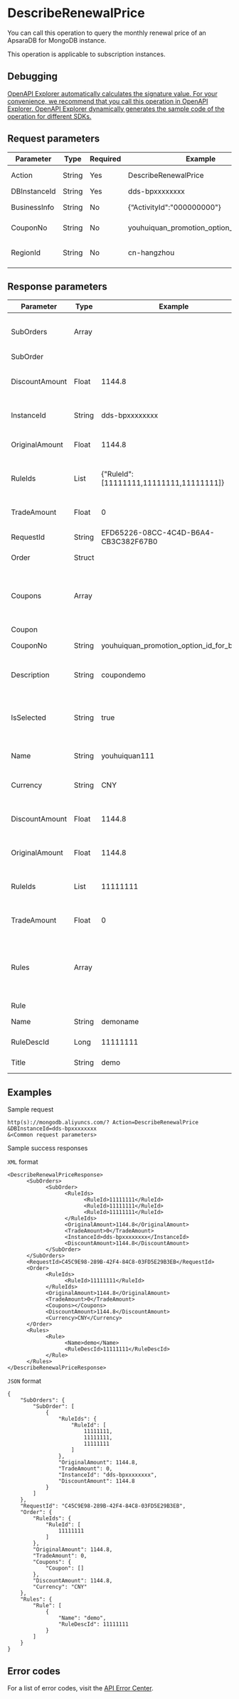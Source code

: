 # DescribeRenewalPrice

You can call this operation to query the monthly renewal price of an ApsaraDB for MongoDB instance.

This operation is applicable to subscription instances.

## Debugging

[OpenAPI Explorer automatically calculates the signature value. For your convenience, we recommend that you call this operation in OpenAPI Explorer. OpenAPI Explorer dynamically generates the sample code of the operation for different SDKs.](https://api.aliyun.com/#product=Dds&api=DescribeRenewalPrice&type=RPC&version=2015-12-01)

## Request parameters

|Parameter|Type|Required|Example|Description|
|---------|----|--------|-------|-----------|
|Action|String|Yes|DescribeRenewalPrice|The operation that you want to perform. Set the value to **DescribeRenewalPrice**. |
|DBInstanceId|String|Yes|dds-bpxxxxxxxx|The ID of the instance. |
|BusinessInfo|String|No|\{“ActivityId":"000000000"\}|The business information. It is an additional parameter. |
|CouponNo|String|No|youhuiquan\_promotion\_option\_id\_for\_blank|The coupon code. Default value: **youhuiquan\_promotion\_option\_id\_for\_blank**. |
|RegionId|String|No|cn-hangzhou|The region ID of the instance. You can call the [DescribeRegions](~~61933~~) operation to query the region ID of the instance. |

## Response parameters

|Parameter|Type|Example|Description|
|---------|----|-------|-----------|
|SubOrders|Array| |The rules matching the coupons. |
|SubOrder| | | |
|DiscountAmount|Float|1144.8|The discount amount of the order. |
|InstanceId|String|dds-bpxxxxxxxx|The ID of the instance. |
|OriginalAmount|Float|1144.8|The original price of the order. |
|RuleIds|List|\{"RuleId": \[11111111,11111111,11111111\]\}|The IDs of the matched rules. |
|TradeAmount|Float|0|The actual price of the order. |
|RequestId|String|EFD65226-08CC-4C4D-B6A4-CB3C382F67B0|The ID of the request. |
|Order|Struct| |The list of orders. |
|Coupons|Array| |An array that consists of the information of coupons. |
|Coupon| | | |
|CouponNo|String|youhuiquan\_promotion\_option\_id\_for\_blank|The coupon number. |
|Description|String|coupondemo|The description of the coupon. |
|IsSelected|String|true|Indicates whether the coupon was selected. |
|Name|String|youhuiquan111|The name of the coupon. |
|Currency|String|CNY|The type of the currency. |
|DiscountAmount|Float|1144.8|The discount amount of the order. |
|OriginalAmount|Float|1144.8|The original price of the order. |
|RuleIds|List|11111111|The IDs of the matched rules. |
|TradeAmount|Float|0|The actual price of the order. |
|Rules|Array| |An array that consists of the information of coupon rules. |
|Rule| | | |
|Name|String|demoname|The name of the rule. |
|RuleDescId|Long|11111111|The ID of the rule. |
|Title|String|demo|The title of the rule. |

## Examples

Sample request

```
http(s)://mongodb.aliyuncs.com/? Action=DescribeRenewalPrice
&DBInstanceId=dds-bpxxxxxxxx
&<Common request parameters>
```

Sample success responses

`XML` format

```
<DescribeRenewalPriceResponse>
	  <SubOrders>
		    <SubOrder>
			      <RuleIds>
				        <RuleId>11111111</RuleId>
				        <RuleId>11111111</RuleId>
				        <RuleId>11111111</RuleId>
			      </RuleIds>
			      <OriginalAmount>1144.8</OriginalAmount>
			      <TradeAmount>0</TradeAmount>
			      <InstanceId>dds-bpxxxxxxxx</InstanceId>
			      <DiscountAmount>1144.8</DiscountAmount>
		    </SubOrder>
	  </SubOrders>
	  <RequestId>C45C9E98-289B-42F4-84C8-03FD5E29B3EB</RequestId>
	  <Order>
		    <RuleIds>
			      <RuleId>11111111</RuleId>
		    </RuleIds>
		    <OriginalAmount>1144.8</OriginalAmount>
		    <TradeAmount>0</TradeAmount>
		    <Coupons></Coupons>
		    <DiscountAmount>1144.8</DiscountAmount>
		    <Currency>CNY</Currency>
	  </Order>
	  <Rules>
		    <Rule>
			      <Name>demo</Name>
			      <RuleDescId>11111111</RuleDescId>
		    </Rule>
	  </Rules>
</DescribeRenewalPriceResponse>
```

`JSON` format

```
{
    "SubOrders": {
        "SubOrder": [
            {
                "RuleIds": {
                    "RuleId": [
                        11111111,
                        11111111,
                        11111111
                    ]
                },
                "OriginalAmount": 1144.8,
                "TradeAmount": 0,
                "InstanceId": "dds-bpxxxxxxxx",
                "DiscountAmount": 1144.8
            }
        ]
    },
    "RequestId": "C45C9E98-289B-42F4-84C8-03FD5E29B3EB",
    "Order": {
        "RuleIds": {
            "RuleId": [
                11111111
            ]
        },
        "OriginalAmount": 1144.8,
        "TradeAmount": 0,
        "Coupons": {
            "Coupon": []
        },
        "DiscountAmount": 1144.8,
        "Currency": "CNY"
    },
    "Rules": {
        "Rule": [
            {
                "Name": "demo",
                "RuleDescId": 11111111
            }
        ]
    }
}
```

## Error codes

For a list of error codes, visit the [API Error Center](https://error-center.alibabacloud.com/status/product/Dds).

